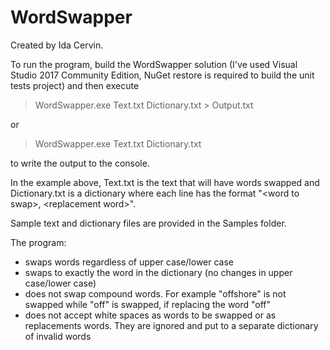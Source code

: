 WordSwapper
===========

Created by Ida Cervin. 

To run the program, build the WordSwapper solution (I've used Visual Studio 2017 Community Edition, NuGet restore is required to build the unit tests project) and then execute
> WordSwapper.exe Text.txt Dictionary.txt > Output.txt

or

> WordSwapper.exe Text.txt Dictionary.txt

to write the output to the console.

In the example above, Text.txt is the text that will have words swapped and Dictionary.txt is a dictionary where each line has the format "\<word to swap\>, \<replacement word\>".

Sample text and dictionary files are provided in the Samples folder. 

The program:
- swaps words regardless of upper case/lower case
- swaps to exactly the word in the dictionary (no changes in upper case/lower case)
- does not swap compound words. For example "offshore" is not swapped while "off" is swapped, if replacing the word "off"
- does not accept white spaces as words to be swapped or as replacements words. They are ignored and put to a separate dictionary of invalid words
